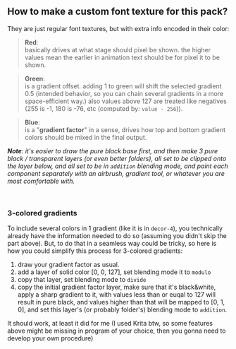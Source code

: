 ## How to make a custom font texture for this pack?

They are just regular font textures, but with extra info encoded in their color:  
> **Red**: <br>
  basically drives at what stage should pixel be shown.
  the higher values mean the earlier in animation text
  should be for pixel it to be shown.  

> **Green**: <br>
  is a gradient offset. adding 1 to green will shift the selected gradient 0.5
  (intended behavior, so you can chain several gradients in a more space-efficient way.)
  also values above 127 are treated like negatives (255 is -1, 180 is -76, etc (computed by: `value - 256`)).  

> **Blue**: <br> 
  is a "**gradient factor**" in a sense, drives how top and bottom gradient colors
  should be mixed in the final output.  

_**Note**: it's easier to draw the pure black base first, and then make 3 pure black / transparent layers (or even better folders),
all set to be clipped onto the layer below, and all set to be in `addition` blending mode,
and paint each component separately with an airbrush, gradient tool, or whatever you are most comfortable with._

<br>

### 3-colored gradients

To include several colors in 1 gradient (like it is in `decor-4`), you technically already have the information
needed to do so (assuming you didn't skip the part above).
But, to do that in a seamless way could be tricky, so here is how you could simplify this process for 3-colored gradients:  

1. draw your gradient factor as usual.
2. add a layer of solid color [0, 0, 127], set blending mode it to `modulo`
3. copy that layer, set blending mode to `divide`
4. copy the initial gradient factor layer, make sure that it's black&white, apply a sharp gradient to it, with values less than or euqal to 127 will result in pure black, and values higher than that will be mapped to [0, 1, 0], and set this layer's (or probably folder's) blending mode to `addition`.

It should work, at least it did for me (I used Krita btw, so some features above might be missing in program of your choice,
then you gonna need to develop your own procedure)